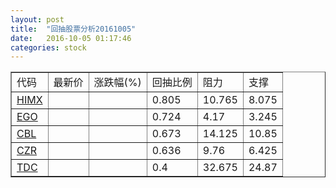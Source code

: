 ```yaml
---
layout: post
title:  "回抽股票分析20161005"
date:   2016-10-05 01:17:46
categories: stock
---
```

<script type="text/javascript">
var stockList = []
stockList.push('gb_himx');
stockList.push('gb_ego');
stockList.push('gb_cbl');
stockList.push('gb_czr');
stockList.push('gb_tdc');
</script>
<table border="1">
 <tr>
 <td>代码</td>
 <td>最新价</td>
 <td>涨跌幅(%)</td>
 <td>回抽比例</td>
 <td>阻力</td>
 <td>支撑</td>
</tr>
  <tr id="himx">
  <td><a href="http://stock.finance.sina.com.cn/usstock/quotes/HIMX.html" target="_blank">HIMX</a></td><td></td><td></td><td>0.805</td><td>10.765</td><td>8.075</td></tr>
  <tr id="ego">
  <td><a href="http://stock.finance.sina.com.cn/usstock/quotes/EGO.html" target="_blank">EGO</a></td><td></td><td></td><td>0.724</td><td>4.17</td><td>3.245</td></tr>
  <tr id="cbl">
  <td><a href="http://stock.finance.sina.com.cn/usstock/quotes/CBL.html" target="_blank">CBL</a></td><td></td><td></td><td>0.673</td><td>14.125</td><td>10.85</td></tr>
  <tr id="czr">
  <td><a href="http://stock.finance.sina.com.cn/usstock/quotes/CZR.html" target="_blank">CZR</a></td><td></td><td></td><td>0.636</td><td>9.76</td><td>6.425</td></tr>
  <tr id="tdc">
  <td><a href="http://stock.finance.sina.com.cn/usstock/quotes/TDC.html" target="_blank">TDC</a></td><td></td><td></td><td>0.4</td><td>32.675</td><td>24.87</td></tr>
</table>
